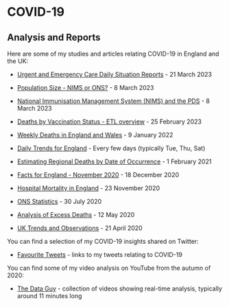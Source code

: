 # COVID-19

## Analysis and Reports

Here are some of my studies and articles relating COVID-19 in England and the UK:

- [Urgent and Emergency Care Daily Situation Reports](uec-sitreps/README.md) - 21 March 2023

- [Population Size - NIMS or ONS?](nims-population/README.md) - 8 March 2023
- [National Immunisation Management System (NIMS) and the PDS](nims-population/provenance.md) - 8 March 2023

- [Deaths by Vaccination Status - ETL overview](deaths-by-vax-status/README.md) - 25 February 2023

- [Weekly Deaths in England and Wales](weekly-deaths/README.md) - 9 January 2022

- [Daily Trends for England](daily-trends/README.md) - Every few days (typically Tue, Thu, Sat)

- [Estimating Regional Deaths by Date of Occurrence](estimating-regional-occurrences/README.md) - 1 February 2021
- [Facts for England - November 2020](facts-england.md) - 18 December 2020

- [Hospital Mortality in England](hospital-mortality-rates.md) - 23 November 2020

- [ONS Statistics](https://logiqx.github.io/ons-stats/) - 30 July 2020

- [Analysis of Excess Deaths](https://logiqx.github.io/ons-stats/data_prep/) - 12 May 2020

- [UK Trends and Observations](uk-trends-and-observations.md) - 21 April 2020

You can find a selection of my COVID-19 insights shared on Twitter:

- [Favourite Tweets](twitter.md) - links to my tweets relating to COVID-19

You can find some of my video analysis on YouTube from the autumn of 2020:

- [The Data Guy](https://www.youtube.com/channel/UC5ZYmsNjBqZSG9efLz_33eQ) - collection of videos showing real-time analysis, typically around 11 minutes long

